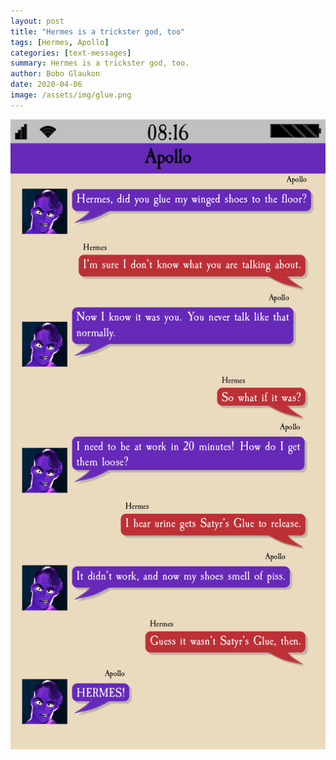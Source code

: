 ```yaml
---
layout: post
title: "Hermes is a trickster god, too"
tags: [Hermes, Apollo]
categories: [text-messages]
summary: Hermes is a trickster god, too.
author: Bobo Glaukon
date: 2020-04-06
image: /assets/img/glue.png
---
```


![Hermes is a trickster god, too.](/assets/img/glue.png)


